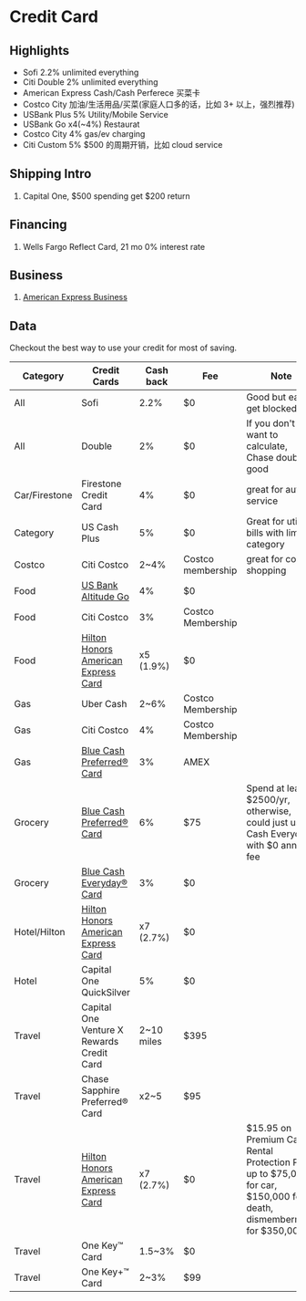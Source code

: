 # Credit Card

## Highlights

* Sofi 2.2% unlimited everything
* Citi Double 2% unlimited everything
* American Express Cash/Cash Perferece 买菜卡
* Costco City 加油/生活用品/买菜(家庭人口多的话，比如 3+ 以上，强烈推荐)
* USBank Plus 5% Utility/Mobile Service
* USBank Go x4(~4%) Restaurat
* Costco City 4% gas/ev charging
* Citi Custom 5% $500 的周期开销，比如 cloud service

## Shipping Intro

1. Capital One, $500 spending get $200 return

## Financing

1. Wells Fargo Reflect Card, 21 mo 0% interest rate

## Business

1. [American Express Business](https://americanexpress.com/en-us/referral/bluebusinessplus-credit-card?ref=WEIJIL5XFA&XLINK=MYCP)

## Data

Checkout the best way to use your credit for most of saving.

| Category | Credit Cards | Cash back | Fee | Note |
| --- | --- | --- | --- | --- |
| All | Sofi | 2.2% | $0 | Good but easy get blocked |
| All | Double | 2% | $0 | If you don't want to calculate, Chase double is good |
| Car/Firestone | Firestone Credit Card | 4% | $0 | great for auto service |
| Category | US Cash Plus | 5% | $0 | Great for utiliy bills with limited category |
| Costco | Citi Costco | 2~4% | Costco membership | great for costco shopping |
| Food | [US Bank Altitude Go](https://www.usbank.com/credit-cards/altitude-go-visa-signature-credit-card.html)| 4% | $0 | |
| Food | Citi Costco | 3% | Costco Membership | |
| Food | [Hilton Honors American Express Card](https://americanexpress.com/en-us/referral/hilton-honors?ref=WEIJILNcUj&xl=cp01) | x5 (1.9%) | $0 |
| Gas | Uber Cash | 2~6% | Costco Membership | |
| Gas | Citi Costco | 4% | Costco Membership | |
| Gas | [Blue Cash Preferred® Card](https://americanexpress.com/en-us/referral/blue-cash-preferred-credit-card?ref=WEIJILx4eI&xl=cp108t) | 3% | AMEX |
| Grocery | [Blue Cash Preferred® Card](https://americanexpress.com/en-us/referral/blue-cash-preferred-credit-card?ref=WEIJILx4eI&xl=cp108t) | 6% | $75 | Spend at least $2500/yr, otherwise, could just use Cash Everyday with $0 annual fee |
| Grocery | [Blue Cash Everyday® Card](https://www.americanexpress.com/us/credit-cards/card/blue-cash-everyday) | 3% | $0 | |
| Hotel/Hilton | [Hilton Honors American Express Card](https://americanexpress.com/en-us/referral/hilton-honors?ref=WEIJILNcUj&xl=cp01) | x7 (2.7%) | $0 | |
| Hotel | Capital One QuickSilver | 5% | $0 | |
| Travel | Capital One Venture X Rewards Credit Card | 2~10 miles | $395 | |
| Travel | Chase Sapphire Preferred® Card | x2~5 | $95 | |
| Travel | [Hilton Honors American Express Card](https://americanexpress.com/en-us/referral/hilton-honors?ref=WEIJILNcUj&xl=cp01) | x7 (2.7%) | $0 | $15.95 on Premium Car Rental Protection Plan up to $75,000 for car, $150,000 for death, dismemberment for $350,000 |
| Travel | One Key™ Card | 1.5~3% | $0 | |
| Travel | One Key+™ Card | 2~3% | $99 | |
